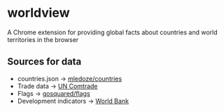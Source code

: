 # worldview
A Chrome extension for providing global facts about countries and world territories in the browser

## Sources for data
- countries.json -> [mledoze/countries](https://github.com/mledoze/countries)
- Trade data    -> [UN Comtrade](http://comtrade.un.org/data/)
- Flags -> [gosquared/flags](https://github.com/gosquared/flags)
- Development indicators -> [World Bank](http://data.worldbank.org/)

